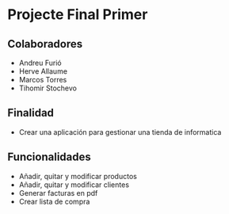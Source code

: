 # Projecte Final Primer

## Colaboradores

- Andreu Furió
- Herve Allaume
- Marcos Torres
- Tihomir Stochevo

## Finalidad

- Crear una aplicación para gestionar una tienda de informatica

## Funcionalidades
 
- Añadir, quitar y modificar productos
- Añadir, quitar y modificar clientes
- Generar facturas en pdf
- Crear lista de compra
